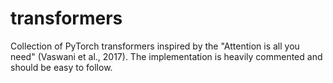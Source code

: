 # transformers

Collection of PyTorch transformers inspired by the "Attention is all you need" (Vaswani et al., 2017).
The implementation is heavily commented and should be easy to follow.
